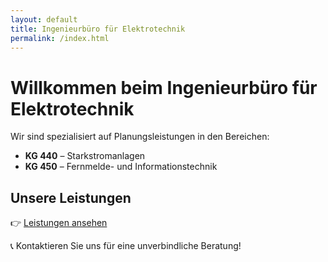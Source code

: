 ```yaml
---
layout: default
title: Ingenieurbüro für Elektrotechnik
permalink: /index.html
---
```


# Willkommen beim Ingenieurbüro für Elektrotechnik

Wir sind spezialisiert auf Planungsleistungen in den Bereichen:

- **KG 440** – Starkstromanlagen  
- **KG 450** – Fernmelde- und Informationstechnik  

## Unsere Leistungen  
👉 [Leistungen ansehen](leistungen.md)  

📞 Kontaktieren Sie uns für eine unverbindliche Beratung!
